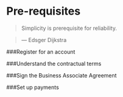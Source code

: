 # Pre-requisites

> Simplicity is prerequisite for reliability.

> — Edsger Dijkstra


###Register for an account


###Understand the contractual terms


###Sign the Business Associate Agreement


###Set up payments


